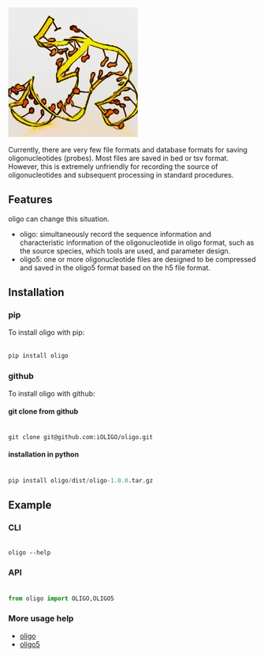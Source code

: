 <img src="./docs/imgs/html_tag.png">

Currently, there are very few file formats and database formats for saving oligonucleotides (probes). Most files are saved in bed or tsv format. However, this is extremely unfriendly for recording the source of oligonucleotides and subsequent processing in standard procedures.

## Features

oligo can change this situation. 

+ oligo: simultaneously record the sequence information and characteristic information of the oligonucleotide in oligo format, such as the source species, which tools are used, and parameter design.
+ oligo5: one or more oligonucleotide files are designed to be compressed and saved in the oligo5 format based on the h5 file format.

## Installation

### pip

To install oligo with pip:

```python

pip install oligo

```

### github

To install oligo with github:

#### git clone from github

```shell

git clone git@github.com:iOLIGO/oligo.git

```

#### installation in python

```python

pip install oligo/dist/oligo-1.0.0.tar.gz

```

## Example

### CLI

```shell

oligo --help

```

### API

```python

from oligo import OLIGO,OLIGO5

```


### More usage help

- [oligo](https://github.com/iOLIGO/oligo/blob/main/docs/oligo.md)
- [oligo5](https://github.com/iOLIGO/oligo/blob/main/docs/oligo5.md)